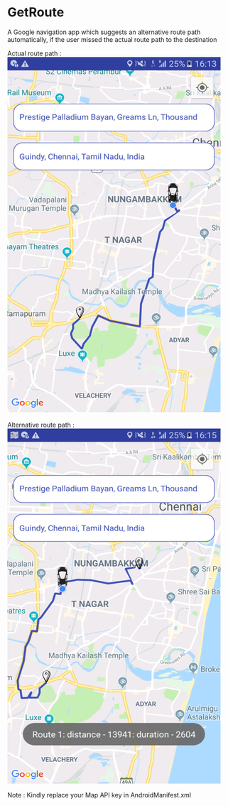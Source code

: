 # GetRoute
A Google navigation app which suggests an alternative route path automatically, if the user missed the actual route path to the destination

Actual route path :<br>
![Actual map route](https://github.com/EsackN/GetRoute/blob/master/MapRoute_1.png)
<br><br>
Alternative route path :<br>
![Alternative map route](https://github.com/EsackN/GetRoute/blob/master/MapRoute_2.png) 

Note : Kindly replace your Map API key in AndroidManifest.xml



